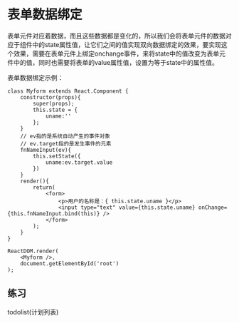 # 表单数据绑定
表单元件对应着数据，而且这些数据都是变化的，所以我们会将表单元件的数据对应于组件中的state属性值，让它们之间的值实现双向数据绑定的效果，要实现这个效果，需要在表单元件上绑定onchange事件，来将state中的值改变为表单元件中的值，同时也需要将表单的value属性值，设置为等于state中的属性值。

表单数据绑定示例：

```
class Myform extends React.Component {
    constructor(props){
        super(props);
        this.state = {
            uname:''
        };
    }
    // ev指的是系统自动产生的事件对象
    // ev.target指的是发生事件的元素
    fnNameInput(ev){
        this.setState({
            uname:ev.target.value
        })
    }
    render(){
        return(
            <form>
                <p>用户的名称是：{ this.state.uname }</p>
                <input type="text" value={this.state.uname} onChange={this.fnNameInput.bind(this)} />                                        
            </form>
        );
    }
}

ReactDOM.render(
    <Myform />, 
    document.getElementById('root')
);
```

## 练习
todolist(计划列表)